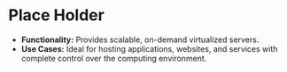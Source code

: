 # Place Holder
- <b>Functionality:</b> Provides scalable, on-demand virtualized servers.
- <b>Use Cases:</b> Ideal for hosting applications, websites, and services with complete control over the computing environment.
